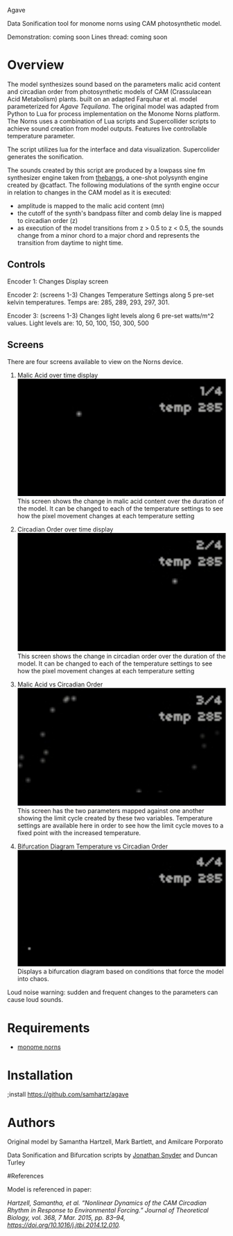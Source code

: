 Agave

Data Sonification tool for monome norns using CAM photosynthetic model.

Demonstration: coming soon
Lines thread: coming soon

# Overview

The model synthesizes sound based on the parameters malic acid content and circadian order from photosynthetic models of CAM (Crassulacean Acid Metabolism) plants. built on an adapted Farquhar et al. model parameterized for _Agave Tequilana_. The original model was adapted from Python to Lua for process implementation on the Monome Norns platform. The Norns uses a combination of Lua scripts and Supercollider scripts to achieve sound creation from model outputs. Features live controllable temperature parameter.

The script utilizes lua for the interface and data visualization. Supercolider generates the sonification. 

The sounds created by this script are produced by a lowpass sine fm synthesizer engine taken from [thebangs](https://github.com/catfact/thebangs), a one-shot polysynth engine created by @catfact. The following modulations of the synth engine occur in relation to changes in the CAM model as it is executed: 

* amplitude is mapped to the malic acid content (mn)
* the cutoff of the synth's bandpass filter and comb delay line is mapped to circadian order (z)
* as execution of the model transitions from z > 0.5 to z < 0.5, the sounds change from a minor chord to a major chord and represents the transition from daytime to night time.

## Controls
    
  Encoder 1: Changes Display screen

  Encoder 2: (screens 1-3) Changes Temperature Settings along 5 pre-set kelvin temperatures.
      Temps are: 285, 289, 293, 297, 301.

  Encoder 3: (screens 1-3) Changes light levels along 6 pre-set watts/m^2 values.
      Light levels are: 10, 50, 100, 150, 300, 500


## Screens

There are four screens available to view on the Norns device. 
  
  1. Malic Acid over time display
     ![](images/Screen_1.png)
        This screen shows the change in malic acid content over the duration of the model. It can be changed to each of the temperature settings to see how the pixel movement changes at each temperature setting
  
  2. Circadian Order over time display
     ![](images/Screen_2.png)
        This screen shows the change in circadian order over the duration of the model. It can be changed to each of the temperature settings to see how the pixel movement changes at each temperature setting
  
  3. Malic Acid vs Circadian Order
     ![](images/Screen_3.png)
        This screen has the two parameters mapped against one another showing the limit cycle created by these two variables. Temperature settings are available here in order to see how the limit cycle moves to a fixed point with the increased temperature. 
  
  4. Bifurcation Diagram Temperature vs Circadian Order
     ![](images/Screen_4.png)
        Displays a bifurcation diagram based on conditions that force the model into chaos.

Loud noise warning: sudden and frequent changes to the parameters can cause loud sounds.

# Requirements
* [monome norns](https://monome.org/norns)

# Installation
;install https://github.com/samhartz/agave

# Authors
Original model by Samantha Hartzell, Mark Bartlett, and Amilcare Porporato

Data Sonification and Bifurcation scripts by [Jonathan Snyder](http://instagram.com/jaseknighter) and Duncan Turley

#References

Model is referenced in paper:

_Hartzell, Samantha, et al. “Nonlinear Dynamics of the CAM Circadian Rhythm in Response to Environmental Forcing.” Journal of Theoretical Biology, vol. 368, 7 Mar. 2015, pp. 83–94, https://doi.org/10.1016/j.jtbi.2014.12.010._
